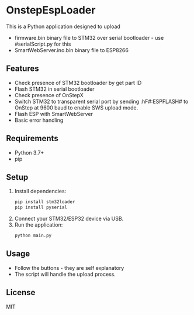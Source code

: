 # OnstepEspLoader

This is a Python application designed to upload
- firmware.bin binary file to STM32 over serial bootloader - use #serialScript.py for this
- SmartWebServer.ino.bin binary file to ESP8266

## Features
- Check presence of STM32 bootloader by get part ID
- Flash STM32 in serial bootloader
- Check presence of OnStepX
- Switch STM32 to transparent serial port by sending :hF#:ESPFLASH# to OnStep at 9600 baud to enable SWS upload mode.
- Flash ESP with SmartWebServer
- Basic error handling

## Requirements
- Python 3.7+
- pip

## Setup
1. Install dependencies:
   ```sh
   pip install stm32loader
   pip install pyserial
   ```
2. Connect your STM32/ESP32 device via USB.
3. Run the application:
   ```sh
   python main.py
   ```

## Usage
- Follow the buttons - they are self explanatory
- The script will handle the upload process.

## License
MIT
